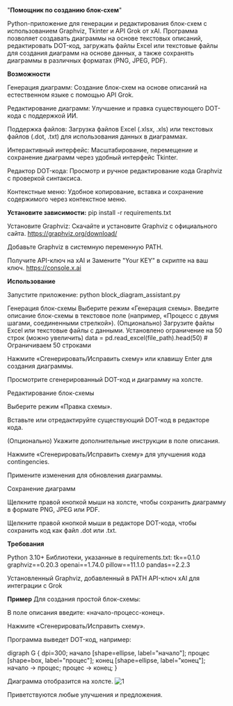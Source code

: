 "**Помощник по созданию блок-схем**"

Python-приложение для генерации и редактирования блок-схем с использованием Graphviz, Tkinter и API Grok от xAI. Программа позволяет создавать диаграммы на основе текстовых описаний, редактировать DOT-код, загружать файлы Excel или текстовые файлы для создания диаграмм на основе данных, а также сохранять диаграммы в различных форматах (PNG, JPEG, PDF).

**Возможности**

Генерация диаграмм: Создание блок-схем на основе описаний на естественном языке с помощью API Grok.

Редактирование диаграмм: Улучшение и правка существующего DOT-кода с поддержкой ИИ.

Поддержка файлов: Загрузка файлов Excel (.xlsx, .xls) или текстовых файлов (.dot, .txt) для использования данных в диаграммах.

Интерактивный интерфейс: Масштабирование, перемещение и сохранение диаграмм через удобный интерфейс Tkinter.

Редактор DOT-кода: Просмотр и ручное редактирование кода Graphviz с проверкой синтаксиса.

Контекстные меню: Удобное копирование, вставка и сохранение содержимого через контекстное меню.

**Установите зависимости:**
 pip install -r requirements.txt

Установите Graphviz:
Скачайте и установите Graphviz с официального сайта.
https://graphviz.org/download/

Добавьте Graphviz в системную переменную PATH.

Получите API-ключ на xAI и Замените "Your KEY" в скрипте на ваш ключ.
https://console.x.ai

**Использование**

Запустите приложение:
python block_diagram_assistant.py

Генерация блок-схемы
Выберите режим «Генерация схемы».
Введите описание блок-схемы в текстовое поле (например, «Процесс с двумя шагами, соединенными стрелкой»).
(Опционально) Загрузите файлы Excel или текстовые файлы с данными.
Установлено ограничение на 50 строк (можно увеличить)
data = pd.read_excel(file_path).head(50)  # Ограничиваем 50 строками

Нажмите «Сгенерировать/Исправить схему» или клавишу Enter для создания диаграммы.

Просмотрите сгенерированный DOT-код и диаграмму на холсте.

Редактирование блок-схемы

Выберите режим «Правка схемы».

Вставьте или отредактируйте существующий DOT-код в редакторе кода.

(Опционально) Укажите дополнительные инструкции в поле описания.

Нажмите «Сгенерировать/Исправить схему» для улучшения кода contingencies.

Примените изменения для обновления диаграммы.

Сохранение диаграмм

Щелкните правой кнопкой мыши на холсте, чтобы сохранить диаграмму в формате PNG, JPEG или PDF.

Щелкните правой кнопкой мыши в редакторе DOT-кода, чтобы сохранить код как файл .dot или .txt.

**Требования**

Python 3.10+
Библиотеки, указанные в requirements.txt:
tk==0.1.0 
graphviz==0.20.3
openai==1.74.0
pillow==11.1.0
pandas==2.2.3

Установленный Graphviz, добавленный в PATH
API-ключ xAI для интеграции с Grok

**Пример**
Для создания простой блок-схемы:

В поле описания введите: «начало-процесс-конец».

Нажмите «Сгенерировать/Исправить схему».

Программа выведет DOT-код, например:

digraph G {
    dpi=300;
    начало [shape=ellipse, label="начало"];
    процес [shape=box, label="процес"];
    конец [shape=ellipse, label="конец"];
    начало -> процес;
    процес -> конец;
}

Диаграмма отобразится на холсте.
![1](https://github.com/user-attachments/assets/7091971a-b9d6-4d7b-a2a6-cea650b6b1d8)

Приветствуются любые улучшения и предложения.
